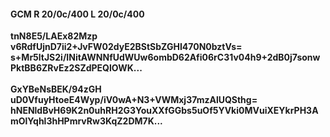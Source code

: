 #### GCM R 20/0c/400 L 20/0c/400
**tnN8E5/LAEx82Mzp**<br/>**v6RdfUjnD7ii2+JvFW02dyE2BStSbZGHI470N0bztVs=**<br/>**s+Mr5ltJS2i/INitAWNNfUdWUw6ombD62Afi06rC31v04h9+2dB0j7sonwPktBB6ZRvEz2SZdPEQlOWK...**<br/><br/>
**GxYBeNsBEK/94zGH**<br/>**uD0VfuyHtoeE4Wyp/iV0wA+N3+VWMxj37mzAlUQSthg=**<br/>**hNENldBvH69K2n0uhRH2G3YouXXfGGbs5uOf5YVki0MVuiXEYkrPH3AmOlYqhl3hHPmrvRw3KqZ2DM7K...**